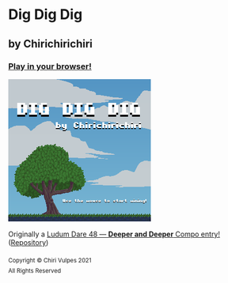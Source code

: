 # Dig Dig Dig
## by Chirichirichiri

### [Play in your browser!](https://chiri.works/dig)

![Preview](./preview.png)

Originally a [Ludum Dare 48 — **Deeper and Deeper** Compo entry!](https://ldjam.com/events/ludum-dare/48/dig-dig-dig) ([Repository](https://github.com/ChiriCuddles/ld48-dig))

<sub>Copyright © Chiri Vulpes 2021</sub>  
<sub>All Rights Reserved</sub>
